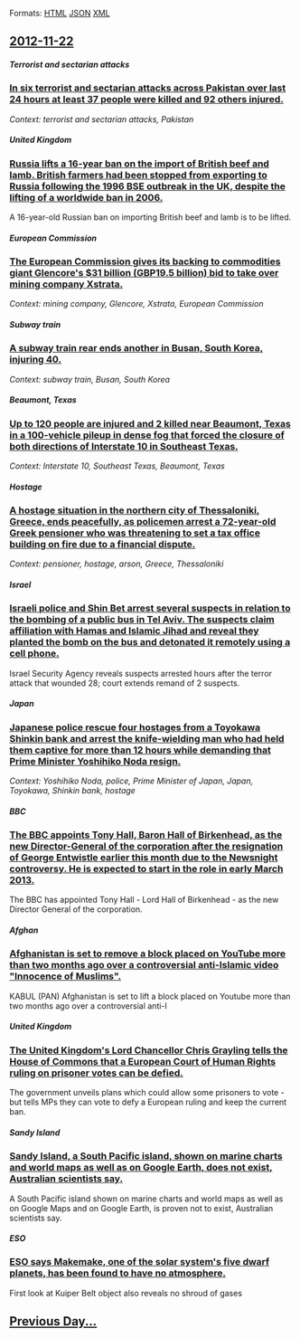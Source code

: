 
Formats: [HTML](2012/11/22/index.html)  [JSON](2012/11/22/index.json)  [XML](2012/11/22/index.xml)  

## [2012-11-22](/news/2012/11/22/index.md)

##### Terrorist and sectarian attacks
### [In six terrorist and sectarian attacks across Pakistan over last 24 hours at least 37 people were killed and 92 others injured. ](/news/2012/11/22/in-six-terrorist-and-sectarian-attacks-across-pakistan-over-last-24-hours-at-least-37-people-were-killed-and-92-others-injured.md)
_Context: terrorist and sectarian attacks, Pakistan_

##### United Kingdom
### [Russia lifts a 16-year ban on the import of British beef and lamb. British farmers had been stopped from exporting to Russia following the 1996 BSE outbreak in the UK, despite the lifting of a worldwide ban in 2006. ](/news/2012/11/22/russia-lifts-a-16-year-ban-on-the-import-of-british-beef-and-lamb-british-farmers-had-been-stopped-from-exporting-to-russia-following-the-1.md)
A 16-year-old Russian ban on importing British beef and lamb is to be lifted.

##### European Commission
### [The European Commission gives its backing to commodities giant Glencore's $31 billion (GBP19.5 billion) bid to take over mining company Xstrata. ](/news/2012/11/22/the-european-commission-gives-its-backing-to-commodities-giant-glencore-s-31-billion-agbp19-5-billion-bid-to-take-over-mining-company-xst.md)
_Context: mining company, Glencore, Xstrata, European Commission_

##### Subway train
### [A subway train rear ends another in Busan, South Korea, injuring 40. ](/news/2012/11/22/a-subway-train-rear-ends-another-in-busan-south-korea-injuring-40.md)
_Context: subway train, Busan, South Korea_

##### Beaumont, Texas
### [Up to 120 people are injured and 2 killed near Beaumont, Texas in a 100-vehicle pileup in dense fog that forced the closure of both directions of Interstate 10 in Southeast Texas. ](/news/2012/11/22/up-to-120-people-are-injured-and-2-killed-near-beaumont-texas-in-a-100-vehicle-pileup-in-dense-fog-that-forced-the-closure-of-both-directio.md)
_Context: Interstate 10, Southeast Texas, Beaumont, Texas_

##### Hostage
### [A hostage situation in the northern city of Thessaloniki, Greece, ends peacefully, as policemen arrest a 72-year-old Greek pensioner who was threatening to set a tax office building on fire due to a financial dispute. ](/news/2012/11/22/a-hostage-situation-in-the-northern-city-of-thessaloniki-greece-ends-peacefully-as-policemen-arrest-a-72-year-old-greek-pensioner-who-was.md)
_Context: pensioner, hostage, arson, Greece, Thessaloniki_

##### Israel
### [Israeli police and Shin Bet arrest several suspects in relation to the bombing of a public bus in Tel Aviv. The suspects claim affiliation with Hamas and Islamic Jihad and reveal they planted the bomb on the bus and detonated it remotely using a cell phone. ](/news/2012/11/22/israeli-police-and-shin-bet-arrest-several-suspects-in-relation-to-the-bombing-of-a-public-bus-in-tel-aviv-the-suspects-claim-affiliation-w.md)
Israel Security Agency reveals suspects arrested hours after the terror attack that wounded 28; court extends remand of 2 suspects.

##### Japan
### [Japanese police rescue four hostages from a Toyokawa Shinkin bank and arrest the knife-wielding man who had held them captive for more than 12 hours while demanding that Prime Minister Yoshihiko Noda resign. ](/news/2012/11/22/japanese-police-rescue-four-hostages-from-a-toyokawa-shinkin-bank-and-arrest-the-knife-wielding-man-who-had-held-them-captive-for-more-than.md)
_Context: Yoshihiko Noda, police, Prime Minister of Japan, Japan, Toyokawa, Shinkin bank, hostage_

##### BBC
### [The BBC appoints Tony Hall, Baron Hall of Birkenhead, as the new Director-General of the corporation after the resignation of George Entwistle earlier this month due to the Newsnight controversy. He is expected to start in the role in early March 2013. ](/news/2012/11/22/the-bbc-appoints-tony-hall-baron-hall-of-birkenhead-as-the-new-director-general-of-the-corporation-after-the-resignation-of-george-entwist.md)
The BBC has appointed Tony Hall - Lord Hall of Birkenhead - as the new Director General of the corporation. 

##### Afghan
### [Afghanistan is set to remove a block placed on YouTube more than two months ago over a controversial anti-Islamic video "Innocence of Muslims". ](/news/2012/11/22/afghanistan-is-set-to-remove-a-block-placed-on-youtube-more-than-two-months-ago-over-a-controversial-anti-islamic-video-innocence-of-muslim.md)
KABUL (PAN) Afghanistan is set to lift a block placed on Youtube more than two months ago over a controversial anti-I 

##### United Kingdom
### [The United Kingdom's Lord Chancellor Chris Grayling tells the House of Commons that a European Court of Human Rights ruling on prisoner votes can be defied. ](/news/2012/11/22/the-united-kingdom-s-lord-chancellor-chris-grayling-tells-the-house-of-commons-that-a-european-court-of-human-rights-ruling-on-prisoner-vote.md)
The government unveils plans which could allow some prisoners to vote - but tells MPs they can vote to defy a European ruling and keep the current ban.

##### Sandy Island
### [Sandy Island, a South Pacific island, shown on marine charts and world maps as well as on Google Earth, does not exist, Australian scientists say. ](/news/2012/11/22/sandy-island-a-south-pacific-island-shown-on-marine-charts-and-world-maps-as-well-as-on-google-earth-does-not-exist-australian-scientist.md)
A South Pacific island shown on marine charts and world maps as well as on Google Maps and on Google Earth, is proven not to exist, Australian scientists say.

##### ESO
### [ESO says Makemake, one of the solar system's five dwarf planets, has been found to have no atmosphere. ](/news/2012/11/22/eso-says-makemake-one-of-the-solar-systemas-five-dwarf-planets-has-been-found-to-have-no-atmosphere.md)
First look at Kuiper Belt object also reveals no shroud of gases

## [Previous Day...](/news/2012/11/21/index.md)

